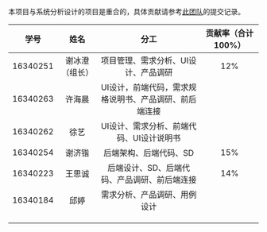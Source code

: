 本项目与系统分析设计的项目是重合的，具体贡献请参考[此团队](https://github.com/strugglinggreenhands)的提交记录。


|学号|姓名|分工|贡献率（合计100%）|
|:--:|:--:|:--:|:--:|
|16340251|谢冰澄（组长）|项目管理、需求分析、UI设计、产品调研|12%|
|16340263|许海晨|UI设计，前端代码，需求规格说明书、产品调研、前后端连接||
|16340262|徐艺|UI设计、需求分析、前端代码、UI设计说明书||
|16340254|谢济锴|后端架构、后端代码、SD|15%|
|16340223|王思诚|后端设计、SD、后端代码、产品调研、前后端连接|14%|
|16340184|邱婷|需求分析、产品调研、用例设计||
|||||
|||||
|||||

